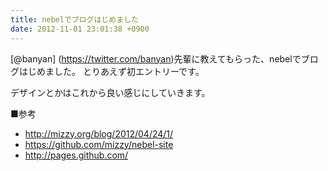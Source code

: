 ```yaml
---
title: nebelでブログはじめました
date: 2012-11-01 23:01:38 +0900
---
```


[@banyan] (https://twitter.com/banyan)先輩に教えてもらった、nebelでブログはじめました。
とりあえず初エントリーです。

デザインとかはこれから良い感じにしていきます。
  
■参考

- http://mizzy.org/blog/2012/04/24/1/
- https://github.com/mizzy/nebel-site
- http://pages.github.com/
